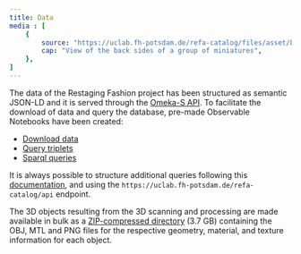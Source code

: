 ```yaml
---
title: Data
media : [
    {
        source: "https://uclab.fh-potsdam.de/refa-catalog/files/asset/b2a44bf793682399ba5c952fc1659f80f6c49225.png",
        cap: "View of the back sides of a group of miniatures",
    },
]
---
```


The data of the Restaging Fashion project has been structured as semantic JSON-LD and it is served through the [Omeka-S API](https://uclab.fh-potsdam.de/refa-catalog/api).
To facilitate the download of data and query the database, pre-made Observable Notebooks have been created:

- [Download data](https://observablehq.com/@sinanatra/refa-download-items)    
- [Query triplets](https://observablehq.com/@sinanatra/refa-graph)   
- [Sparql queries](https://observablehq.com/@sinanatra/refa-sparql-queries)    

It is always possible to structure additional queries following this [documentation](https://omeka.org/s/docs/developer/api/), and using the `https://uclab.fh-potsdam.de/refa-catalog/api` endpoint.

The 3D objects resulting from the 3D scanning and processing are made available in bulk as a [ZIP-compressed directory](https://infovis.fh-potsdam.de/data/refa3ddata.zip) (3.7 GB) containing the OBJ, MTL and PNG files for the respective geometry, material, and texture information for each object. 

